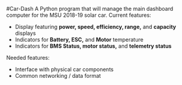 #Car-Dash
A Python program that will manage the main dashboard computer for the MSU 2018-19 solar car.
Current features:
* Display featuring __power, speed, efficiency, range,__ and __capacity__ displays
* Indicators for __Battery, ESC,__ and __Motor__ temperature
* Indicators for __BMS Status, motor status,__ and __telemetry status__

Needed features:
* Interface with physical car components
* Common networking / data format